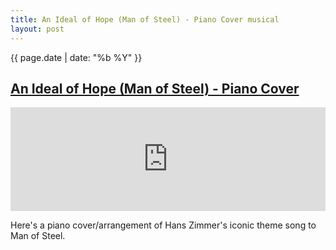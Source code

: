 ```yaml
---
title: An Ideal of Hope (Man of Steel) - Piano Cover musical
layout: post
---
```

{{ page.date | date: "%b %Y" }}
## [An Ideal of Hope (Man of Steel) - Piano Cover]({{page.url}})

<iframe width="100%" height="166" scrolling="no" frameborder="no" allow="autoplay" src="https://w.soundcloud.com/player/?url=https%3A//api.soundcloud.com/tracks/258713209&color=%23a5dfa9&auto_play=false&hide_related=false&show_comments=true&show_user=true&show_reposts=false&show_teaser=true"></iframe>

Here's a piano cover/arrangement of Hans Zimmer's iconic theme song to Man of Steel.
